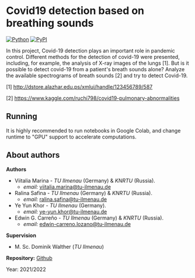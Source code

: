 # Covid19 detection based on breathing sounds

[![Python](https://img.shields.io/pypi/pyversions/tensorflow.svg?style=plastic)](https://badge.fury.io/py/tensorflow)
[![PyPI](https://badge.fury.io/py/tensorflow.svg)](https://badge.fury.io/py/tensorflow)


In this project, Covid-19 detection plays an important role in pandemic control. Different methods for the detection of covid-19 were presented, including, for example, the analysis of X-ray images of the lungs [1]. But is it possible to detect covid-19 from a patient's breath sounds alone? Analyze the available spectrograms of breath sounds [2]  and try to detect Covid-19. 

[1] http://dstore.alazhar.edu.ps/xmlui/handle/123456789/587

[2] https://www.kaggle.com/ruchi798/covid19-pulmonary-abnormalities

## Running
It is highly recommended to run notebooks in Google Colab, and change runtime to "GPU" support to accelerate computations.

## About authors
**Authors**       

*   Viitalia Marina  - *TU Ilmenau* (Germany) & *KNRTU* (Russia).
    + *email:* viitalia.marina@tu-ilmenau.de
*   Ralina Safina    - *TU Ilmenau* (Germany) & *KNRTU* (Russia).
    + *email:* ralina.safina@tu-ilmenau.de
*   Ye Yun Khor      - *TU Ilmenau* (Germany).
    + *email:* ye-yun.khor@tu-ilmenau.de
*   Edwin G. Carreño - *TU Ilmenau* (Germany) & *KNRTU* (Russia).
    + *email:* edwin-carreno.lozano@tu-ilmenau.de

**Supervision**
*   M. Sc. Dominik Walther (*TU Ilmenau*)

**Repository:**
[Github](https://github.com/imciflam/covid-detection)

Year: 2021/2022
